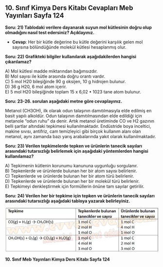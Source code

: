 ## 10. Sınıf Kimya Ders Kitabı Cevapları Meb Yayınları Sayfa 124

**Soru: 21) Tablodaki verilere dayanarak suyun mol kütlesinin doğru olup olmadığını nasıl test edersiniz? Açıklayınız.**

* **Cevap**: Her bir kütle değerine bu kütle değerini karşılık gelen mol sayısına bölündüğünde molekül kütlesi hesaplanmış olur.

**Soru: 22) Grafikteki bilgiler kullanılarak aşağıdakilerden hangisi çıkarılamaz?**

A) Mol kütlesi madde miktarından bağımsızdır.  
 B) Mol sayısı ile kütle arasında doğru orantı vardır.  
 C) 5 mol H20 bileşiğinde 90 g oksijen, 10 g hidrojen bulunur.  
 D) 36 g H20, 6 mol atom içerir.  
 E) 5 mol H20 bileşiğinde toplam 15 x 6,02 • 1023 tane atom bulunur.

**Soru: 23-26. sorulan aşağıdaki metne göre cevaplayınız.**

Metanol (CH3OH), ilk olarak odun talaşının damıtılmasıyla elde edilmiş en basit yapılı alkoldür. Odun talaşının damıtılmasından elde edildiği için metanole “odun ruhu” da denir. Artık metanol üretiminde CO ve H2 gazının belli şartlar altındaki tepkimesi kullanılmaktadır. Endüstride boya inceltici, makine sıvısı, antifriz, cam temizleyici gibi birçok kullanım alanı olan metanol, aynı zamanda bazı yarış arabalarında yakıt olarak kullanılmaktadır.

**Soru: 23) Verilen tepkimelerde tepken ve ürünlerin tanecik sayıları arasındaki tutarsızlığı belirlemek için aşağıdaki yöntemlerden hangisi kullanılamaz?**

A) Tepkimenin kütlenin korunumu kanununa uygunluğu sorgulanır.  
 B) Tepkenlerde ve ürünlerde bulunan her bir atom sayısı belirlenir.  
 C) Tepkenlerde ve ürünlerde bulunan her bir atom türü belirlenir.  
 D) Tepkenlerde ve ürünlerde bulunan her bir molekül türü belirlenir.  
 E) Tepkimeyi denkleştirmek için formüllerin önüne tam sayılar getirilir.

**Soru: 24) Verilen her bir tepkime için tepken ve ürünlerin tanecik sayıları arasındaki tutarsızlığı aşağıdaki tabloya yazarak belirleyiniz.**

![](./image1.webp)

**10. Sınıf Meb Yayınları Kimya Ders Kitabı Sayfa 124**